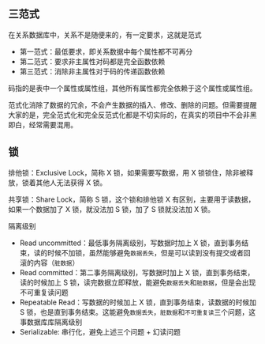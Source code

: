 ## 三范式
在关系数据库中，关系不是随便来的，有一定要求，这就是范式
* 第一范式：最低要求，即关系数据中每个属性都不可再分
* 第二范式：要求非主属性对码都是完全函数依赖
* 第三范式：消除非主属性对于码的传递函数依赖

码指的是表中一个属性或属性组，其他所有属性都完全依赖于这个属性或属性组。

范式化消除了数据的冗余，不会产生数据的插入、修改、删除的问题。但需要提醒大家的是，完全范式化和完全反范式化都是不切实际的，在真实的项目中不会非黑即白，经常需要混用。

## 锁
排他锁：Exclusive Lock，简称 X 锁，如果需要写数据，用 X 锁锁住，除非被释放，锁着其他人无法获得 X 锁。

共享锁：Share Lock，简称 S 锁，这个锁和排他锁 X 有区别，主要用于读数据，如果一个数据加了 X 锁，就没法加 S 锁，加了 S 锁就没法加 X 锁。

隔离级别
* Read uncommitted：最低事务隔离级别，写数据时加上 X 锁，直到事务结束，读的时候不加锁，虽然能够避免`数据丢失`，但是可以读到没有提交或者回滚的内容（`脏数据`）
* Read committed：第二事务隔离级别，写数据时加上 X 锁，直到事务结束，读的时候加上 S 锁，读完数据立即释放，能避免`数据丢失`和`脏数据`，但是会出现不可重复读问题
* Repeatable Read：写数据的时候加上 X 锁，直到事务结束，读数据的时候加 S 锁，也是直到事务结束。这能避免`数据丢失`，`脏数据`和`不可重复读`三个问题，这事数据库库隔离级别
* Serializable: 串行化，避免上述三个问题 + 幻读问题